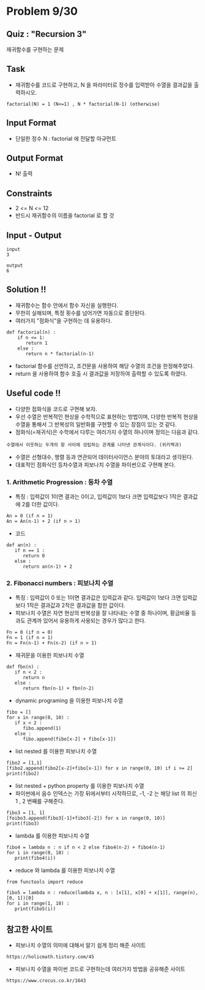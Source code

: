 # Problem 9/30

## Quiz : "Recursion 3"
재귀함수를 구현하는 문제

## Task
- 재귀함수를 코드로 구현하고, N 을 파라미터로 정수를 입력받아 수열을 결과값을 출력하시오.

```
factorial(N) = 1 (N<=1) , N * factorial(N-1) (otherwise)
```

## Input Format
- 단일한 정수 N : factorial 에 전달할 아규먼트

## Output Format
- N! 출력 

## Constraints
- 2 <= N <= 12
- 반드시 재귀함수의 이름을 factorial 로 할 것

## Input - Output 
```
input 
3

output
6
```

## Solution !!
- 재귀함수는 함수 안에서 함수 자신을 실행한다.
- 무한히 실해되며, 특정 횟수를 넘어가면 자동으로 중단된다.
- 여러가지 "점화식"을 구현하는 데 유용하다.

```
def factorial(n) :
    if n <= 1:
       return 1
    else :
       return n * factorial(n-1)
```

- factorial 함수를 선언하고, 조건문을 사용하여 해당 수열의 조건을 한정해주었다.
- return 을 사용하여 함수 호출 시 결과값을 저장하여 출력할 수 있도록 하였다.

## Useful code !!
- 다양한 점화식을 코드로 구현해 보자.
- 우선 수열은 반복적인 현상을 수학적으로 표현하는 방법이며, 다양한 반복적 현상을 수열을 통해서 그 반복성의 일반화를 구현할 수 있는 장점이 있는 것 같다.
- 점화식(=재귀식)은 수학에서 다루는 여러가지 수열의 하나이며 정의는 다음과 같다.

```
수열에서 이웃하는 두개의 항 사이에 성립하는 관계를 나타낸 관계식이다. (위키백과)

```
- 수열은 선형대수, 행렬 등과 연관되어 데이터사이언스 분야의 토대라고 생각된다.
- 대표적인 점화식인 등차수열과 피보나치 수열을 파이썬으로 구현해 본다.

### 1. Arithmetic Progression : 등차 수열
- 특징 : 입력값이 1이면 결과는 0이고, 입력값이 1보다 크면 입력값보다 1작은 결과값에 2를 더한 값이다.

```
An = 0 (if n = 1)
An = An(n-1) + 2 (if n > 1)
```
- 코드
```
def an(n) :
   if n == 1 :
      return 0
   else :
      return an(n-1) + 2
```
### 2. Fibonacci numbers : 피보나치 수열
- 특징 : 입력값이 0 또는 1이면 결과값은 입력값과 같다. 입력값이 1보다 크면 입력값보다 1작은 결과값과 2작은 결과값을 합한 값이다.
- 피보나치 수열은 자연 현상의 반복성을 잘 나타내는 수열 중 하나이며, 황금비율 등과도 관계까 있어서 유용하게 사용되는 경우가 많다고 한다. 

```
Fn = 0 (if n = 0)
Fn = 1 (if n = 1)
Fn = Fn(n-1) + Fn(n-2) (if n > 1)
```
- 재귀문을 이용한 피보나치 수열
```
def fbn(n) :
   if n < 2 :
      return n
   else :
      return fbn(n-1) + fbn(n-2)
```
- dynamic programing 을 이용한 피보나치 수열
```
fibo = []
for x in range(0, 10) :
   if x < 2 :
      fibo.append(1)
   else :
      fibo.append(fibo[x-2] + fibo[x-1])
```
- list nested 를 이용한 피보나치 수열
```
fibo2 = [1,1]
[fibo2.append(fibo2[x-2]+fibo[x-1]) for x in range(0, 10) if i >= 2]
print(fibo2)
```
- list nested + python property 를 이용한 피보나치 수열
- 파이썬에서 음수 인덱스는 가장 뒤에서부터 시작하므로, -1, -2 는 해당 list 의 최신 1 , 2 번째를 구해준다.
```
fibo3 = [1, 1]
[foibo3.append(fibo3[-1]+fibo3[-2]) for x in range(0, 10)]
print(fibo3)
```
- lambda 를 이용한 피보나치 수열
```
fibo4 = lambda n : n if n < 2 else fibo4(n-2) + fibo4(n-1)
for i in range(0, 10) :
   print(fibo4(i))
```
- reduce 와 lambda 를 이용한 피보나치 수열
```
from functools import reduce

fibo5 = lambda n : reduce(lambda x, n : [x[1], x[0] + x[1]], range(n), [0, 1])[0]
for i in range(1, 10) :
   print(fibo5(i))
```

## 참고한 사이트
- 피보나치 수열의 의미에 대해서 알기 쉽게 정리 해준 사이트
```
https://holicmath.tistory.com/45
```
- 피보나치 수열을 파이썬 코드로 구현하는데 여러가지 방법을 공유해준 사이트
```
https://www.crocus.co.kr/1643
```
